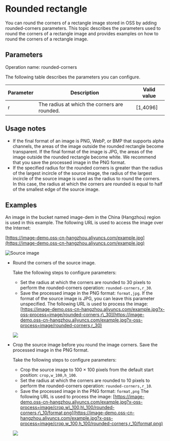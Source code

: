 # Rounded rectangle

You can round the corners of a rectangle image stored in OSS by adding rounded-corners parameters. This topic describes the parameters used to round the corners of a rectangle image and provides examples on how to round the corners of a rectangle image.

## Parameters

Operation name: rounded-corners

The following table describes the parameters you can configure.

|Parameter|Description|Valid value|
|---------|-----------|-----------|
|r|The radius at which the corners are rounded.|\[1,4096\]|

## Usage notes

-   If the final format of an image is PNG, WebP, or BMP that supports alpha channels, the areas of the image outside the rounded rectangle become transparent. If the final format of the image is JPG, the areas of the image outside the rounded rectangle become white. We recommend that you save the processed image in the PNG format.
-   If the specified radius for the rounded corners is greater than the radius of the largest incircle of the source image, the radius of the largest incircle of the source image is used as the radius to round the corners. In this case, the radius at which the corners are rounded is equal to half of the smallest edge of the source image.

## Examples

An image in the bucket named image-dem in the China \(Hangzhou\) region is used in this example. The following URL is used to access the image over the Internet:

[https://image-demo.oss-cn-hangzhou.aliyuncs.com/example.jpg](https://image-demo.oss-cn-hangzhou.aliyuncs.com/example.jpg)

![Source image ](https://static-aliyun-doc.oss-cn-hangzhou.aliyuncs.com/assets/img/en-US/8812863061/p139183.png)

-   Round the corners of the source image.

    Take the following steps to configure parameters:

    -   Set the radius at which the corners are rounded to 30 pixels to perform the rounded-corners operation: `rounded-corners,r_30`.
    -   Save the processed image in the PNG format: `format,jpg`. If the format of the source image is JPG, you can leave this parameter unspecified.
    The following URL is used to process the image: [https://image-demo.oss-cn-hangzhou.aliyuncs.com/example.jpg?x-oss-process=image/rounded-corners,r\_30](https://image-demo.oss-cn-hangzhou.aliyuncs.com/example.jpg?x-oss-process=image/rounded-corners,r_30)

    ![](https://static-aliyun-doc.oss-cn-hangzhou.aliyuncs.com/assets/img/en-US/7856348951/p2502.jpg)

-   Crop the source image before you round the image corners. Save the processed image in the PNG format.

    Take the following steps to configure parameters:

    -   Crop the source image to 100 × 100 pixels from the default start position: `crop,w_100,h_100`.
    -   Set the radius at which the corners are rounded to 10 pixels to perform the rounded-corners operation: `rounded-corners,r_10`.
    -   Save the processed image in the PNG format: `format,png`
    The following URL is used to process the image: [https://image-demo.oss-cn-hangzhou.aliyuncs.com/example.jpg?x-oss-process=image/crop,w\_100,h\_100/rounded-corners,r\_10/format,png](https://image-demo.oss-cn-hangzhou.aliyuncs.com/example.jpg?x-oss-process=image/crop,w_100,h_100/rounded-corners,r_10/format,png)

    ![](https://static-aliyun-doc.oss-cn-hangzhou.aliyuncs.com/assets/img/en-US/7856348951/p2503.png)


